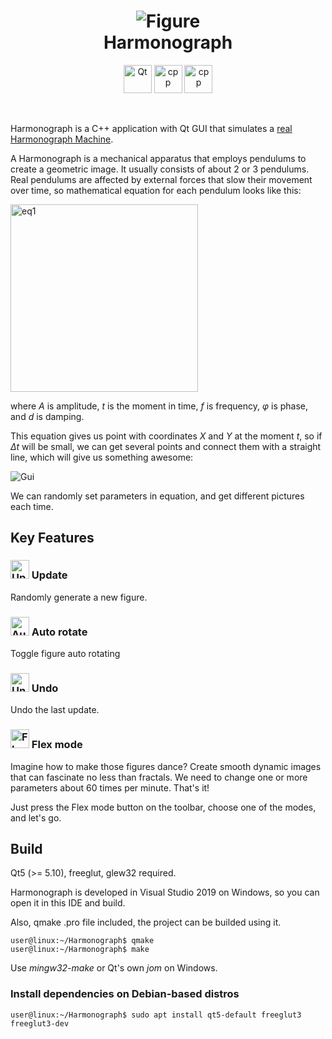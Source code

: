 <div align="center">
    <p>
        <h1>
            <img src="https://user-images.githubusercontent.com/38016689/106351546-13de3400-62ee-11eb-8dc0-76ed1daee4b9.png"
                 alt="Figure">
        </br>
        Harmonograph
        </h1>
    </p>
    <img src="https://user-images.githubusercontent.com/38016689/106370030-92c38300-6367-11eb-901a-0f604af8b833.png"
         alt="Qt"
         height="45">    
    <img src="https://user-images.githubusercontent.com/38016689/106370062-d8804b80-6367-11eb-8755-8ff3fe379093.png"
         alt="cpp"
         height="45">
    <img src="https://user-images.githubusercontent.com/38016689/106370456-395d5300-636b-11eb-902b-c0d4c4419d19.png"
         alt="cpp"
         height="45">
</div>

&nbsp;

Harmonograph is a C++ application with Qt GUI that simulates a [real Harmonograph Machine](https://youtu.be/S92mZcNIS8w).

A Harmonograph is a mechanical apparatus that employs pendulums to create a geometric image. It usually consists of about 2 or 3 pendulums.
Real pendulums are affected by external forces that slow their movement over time, so mathematical equation for each pendulum looks like this:

<img src="https://user-images.githubusercontent.com/44650342/83406272-f41d0600-a416-11ea-88cc-4a3e1633c278.png"
     width="300"
     alt="eq1"/>
     
where _A_ is amplitude, _t_ is the moment in time, _f_ is frequency, _φ_ is phase, and _d_ is damping.

This equation gives us point with coordinates  _X_ and _Y_ at the moment _t_, so if _Δt_ will be small, we can get several points and connect
them with a straight line, which will give us something awesome:

![Gui](https://user-images.githubusercontent.com/38016689/106353471-cbc60e00-62fb-11eb-85a0-80facf180765.png)

We can randomly set parameters in equation, and get different pictures each time.

## Key Features
<h3>
    <img src="https://user-images.githubusercontent.com/38016689/106380327-a18b5380-63c2-11eb-86a4-5bcd9db823dd.png"
       alt="Update"
       width="30">
    Update
</h3>

Randomly generate a new figure.

<h3>
    <img src="https://user-images.githubusercontent.com/38016689/106380441-47d75900-63c3-11eb-9b9c-75ac76605bcf.png"
       alt="AutoRotate"
       width="30">
    Auto rotate
</h3>

Toggle figure auto rotating

<h3>
    <img src="https://user-images.githubusercontent.com/38016689/106380495-c502ce00-63c3-11eb-8f99-059482bd0793.png"
       alt="Undo"
       width="30">
    Undo
</h3>

Undo the last update.

<h3>
    <img src="https://user-images.githubusercontent.com/38016689/106380298-5b35f480-63c2-11eb-84d6-88a1d11283b2.png"
       alt="Flex"
       width="30">
    Flex mode
</h3>

Imagine how to make those figures dance? Create smooth dynamic images that can fascinate no less than fractals.
We need to change one or more parameters about 60 times per minute. That's it!

Just press the Flex mode button on the toolbar, choose one of the modes, and let's go.

## Build
Qt5 (>= 5.10), freeglut, glew32 required.

Harmonograph is developed in Visual Studio 2019 on Windows, so you can open it in this IDE and build.

Also, qmake .pro file included, the project can be builded using it.

```console
user@linux:~/Harmonograph$ qmake
user@linux:~/Harmonograph$ make
```

Use _mingw32-make_ or Qt's own _jom_ on Windows.

### Install dependencies on Debian-based distros
```console
user@linux:~/Harmonograph$ sudo apt install qt5-default freeglut3 freeglut3-dev
```
